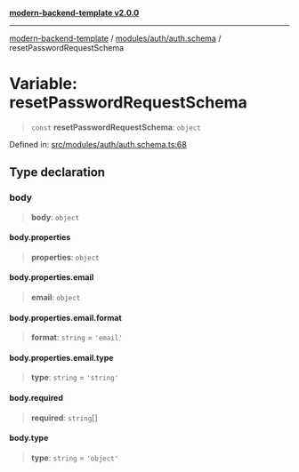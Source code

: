[**modern-backend-template v2.0.0**](../../../../README.md)

***

[modern-backend-template](../../../../modules.md) / [modules/auth/auth.schema](../README.md) / resetPasswordRequestSchema

# Variable: resetPasswordRequestSchema

> `const` **resetPasswordRequestSchema**: `object`

Defined in: [src/modules/auth/auth.schema.ts:68](https://github.com/maemreyo/saas-4cus-nodejs/blob/2a5b3f3aa11335dfa561e80e1feabb8e6084261e/src/modules/auth/auth.schema.ts#L68)

## Type declaration

### body

> **body**: `object`

#### body.properties

> **properties**: `object`

#### body.properties.email

> **email**: `object`

#### body.properties.email.format

> **format**: `string` = `'email'`

#### body.properties.email.type

> **type**: `string` = `'string'`

#### body.required

> **required**: `string`[]

#### body.type

> **type**: `string` = `'object'`
